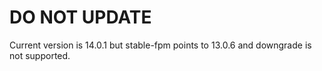 # DO NOT UPDATE

Current version is 14.0.1 but stable-fpm points to 13.0.6 and downgrade is not supported.
